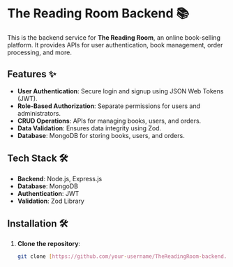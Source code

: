 # The Reading Room Backend 📚

This is the backend service for **The Reading Room**, an online book-selling platform. It provides APIs for user authentication, book management, order processing, and more.

## Features ✨

- **User Authentication**: Secure login and signup using JSON Web Tokens (JWT).
- **Role-Based Authorization**: Separate permissions for users and administrators.
- **CRUD Operations**: APIs for managing books, users, and orders.
- **Data Validation**: Ensures data integrity using Zod.
- **Database**: MongoDB for storing books, users, and orders.

## Tech Stack 🛠️

- **Backend**: Node.js, Express.js
- **Database**: MongoDB
- **Authentication**: JWT
- **Validation**: Zod Library

## Installation 🛠️

1. **Clone the repository**:  
   ```bash
   git clone [https://github.com/your-username/TheReadingRoom-backend.git](https://github.com/MadhavJaishi/TheReadingRoom-BookStore-Backend/
